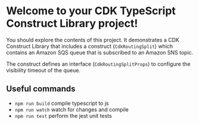 # Welcome to your CDK TypeScript Construct Library project!

You should explore the contents of this project. It demonstrates a CDK Construct Library that includes a construct (`CdkRoutingSplit`)
which contains an Amazon SQS queue that is subscribed to an Amazon SNS topic.

The construct defines an interface (`CdkRoutingSplitProps`) to configure the visibility timeout of the queue.

## Useful commands

 * `npm run build`   compile typescript to js
 * `npm run watch`   watch for changes and compile
 * `npm run test`    perform the jest unit tests